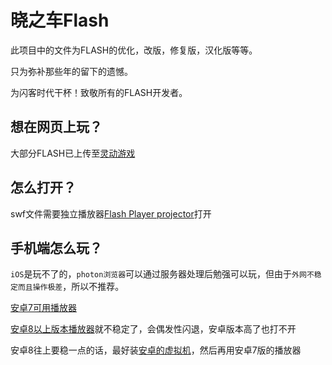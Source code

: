 # 晓之车Flash

此项目中的文件为FLASH的优化，改版，修复版，汉化版等等。

只为弥补那些年的留下的遗憾。

为闪客时代干杯！致敬所有的FLASH开发者。

## 想在网页上玩？
大部分FLASH已上传至[灵动游戏](http://www.mhhf.com)

## 怎么打开？
swf文件需要独立播放器[Flash Player projector](https://www.adobe.com/support/flashplayer/debug_downloads.html)打开

## 手机端怎么玩？
`iOS`是玩不了的，`photon浏览器`可以通过服务器处理后勉强可以玩，但由于`外网不稳定而且操作极差`，所以不推荐。

[安卓7可用播放器](https://www.coolapk.com/apk/com.webgenie.swf.play)

[安卓8以上版本播放器](https://www.coolapk.com/apk/com.webgenie.swfplay2)就不稳定了，会偶发性闪退，安卓版本高了也打不开

安卓8往上要稳一点的话，最好装[安卓的虚拟机](https://www.coolapk.com/apk/com.vmos.app)，然后再用安卓7版的播放器
